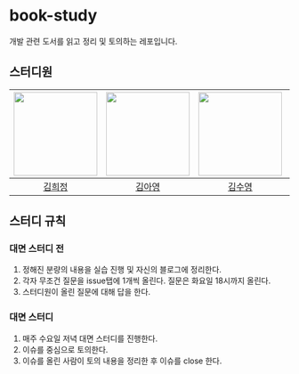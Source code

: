 # book-study
개발 관련 도서를 읽고 정리 및 토의하는 레포입니다.

## 스터디원
| [<img src="https://github.com/hj-k66.png" width="150px">](https://github.com/hj-k66) | [<img src="https://github.com/a-young-kim.png" width="150px">](https://github.com/a-young-kim) | [<img src="https://github.com/sootudio.png" width="150px">](https://github.com/sootudio) | [<img src="https://github.com/gmelon.png" width="150px">](https://github.com/gmelon) | [<img src="https://github.com/limjongheok.png" width="150px">](https://github.com/limjongheok) |
| :---: | :---: | :---: | :---: | :---: |
| [김희정](https://github.com/hj-k66) | [김아영](https://github.com/a-young-kim) | [김수영](https://github.com/kswim57) | [현상혁](https://github.com/gmelon) | [임종혁](https://github.com/limjongheok) 

## 스터디 규칙
### 대면 스터디 전
1. 정해진 분량의 내용을 실습 진행 및 자신의 블로그에 정리한다.
2. 각자 무조건 질문을 issue탭에 1개씩 올린다. 질문은 화요일 18시까지 올린다.
3. 스터디원이 올린 질문에 대해 답을 한다.
   
### 대면 스터디
1. 매주 수요일 저녁 대면 스터디를 진행한다.
2. 이슈를 중심으로 토의한다.
3. 이슈를 올린 사람이 토의 내용을 정리한 후 이슈를 close 한다.
